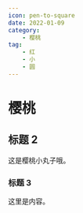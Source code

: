 ```yaml
---
icon: pen-to-square
date: 2022-01-09
category:
    - 樱桃
tag:
    - 红
    - 小
    - 圆
---
```


# 樱桃

## 标题 2

这是樱桃小丸子哦。

### 标题 3

这里是内容。
